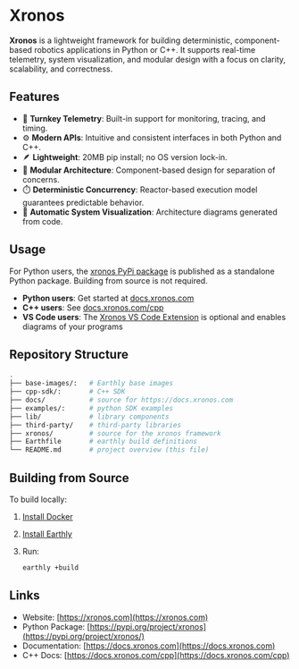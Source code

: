 # Xronos

**Xronos** is a lightweight framework for building deterministic, component-based robotics applications in Python or C++.
It supports real-time telemetry, system visualization, and modular design with a focus on clarity, scalability, and correctness.

## Features

- 🦾 **Turnkey Telemetry**: Built-in support for monitoring, tracing, and timing.
- ⚙️ **Modern APIs**: Intuitive and consistent interfaces in both Python and C++.
- 🪶 **Lightweight**: 20MB pip install; no OS version lock-in.
- 🧩 **Modular Architecture**: Component-based design for separation of concerns.
- ⏱️ **Deterministic Concurrency**: Reactor-based execution model guarantees predictable behavior.
- 🧠 **Automatic System Visualization**: Architecture diagrams generated from code.

## Usage

For Python users, the [xronos PyPi package](https://pypi.org/project/xronos/) is published as a standalone Python
package. Building from source is not required.

- **Python users**: Get started at [docs.xronos.com](https://docs.xronos.com)
- **C++ users**: See [docs.xronos.com/cpp](https://docs.xronos.com/cpp)
- **VS Code users**: The [Xronos VS Code Extension](https://marketplace.visualstudio.com/items?itemName=xronos.xronos) is optional and enables diagrams of your programs

## Repository Structure

```bash
.
├── base-images/:   # Earthly base images
├── cpp-sdk/:       # C++ SDK
├── docs/           # source for https://docs.xronos.com
├── examples/:      # python SDK examples
├── lib/            # library components
├── third-party/    # third-party libraries
├── xronos/         # source for the xronos framework
├── Earthfile       # earthly build definitions
└── README.md       # project overview (this file)
```

## Building from Source

To build locally:

1. [Install Docker](https://docker.com)
2. [Install Earthly](https://earthly.dev/get-earthly)
3. Run:

   ```bash
   earthly +build
   ```

## Links

- Website: [https://xronos.com](https://xronos.com)  
- Python Package: [https://pypi.org/project/xronos](https://pypi.org/project/xronos/)  
- Documentation: [https://docs.xronos.com](https://docs.xronos.com)  
- C++ Docs: [https://docs.xronos.com/cpp](https://docs.xronos.com/cpp)
